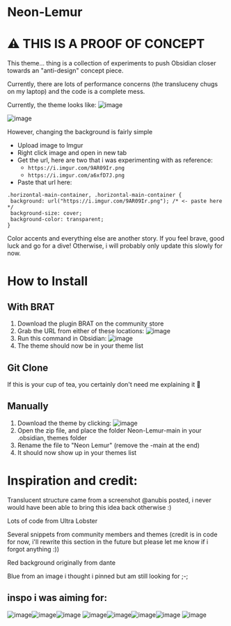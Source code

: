 # Neon-Lemur

# ⚠️ THIS IS A PROOF OF CONCEPT
This theme... thing is a collection of experiments to push Obsidian closer towards an "anti-design" concept piece.

Currently, there are lots of performance concerns (the transluceny chugs on my laptop) and the code is a complete mess.

Currently, the theme looks like:
![image](https://user-images.githubusercontent.com/87339163/212567710-8748dbdc-d028-48ad-abbb-8f70feb3fed4.png)

![image](https://user-images.githubusercontent.com/87339163/212567781-b9ec17c4-2406-4f65-b27e-53e8674a2f7e.png)

However, changing the background is fairly simple

- Upload image to Imgur
- Right click image and open in new tab
- Get the url, here are two that i was experimenting with as reference:
    - `https://i.imgur.com/9AR09Ir.png`
    - `https://i.imgur.com/a6xfD7J.png`
- Paste that url here:

```
.horizontal-main-container, .horizontal-main-container {
 background: url("https://i.imgur.com/9AR09Ir.png"); /* <- paste here */
 background-size: cover;
 background-color: transparent;
}
```

Color accents and everything else are another story. If you feel brave, good luck and go for a dive! Otherwise, i will probably only update this slowly for now.

# How to Install

## With BRAT
1. Download the plugin BRAT on the community store
2. Grab the URL from either of these locations: ![image](https://user-images.githubusercontent.com/87339163/212568783-ff1df28b-a5d1-4dc5-8d70-18eb67d082e8.png)
3. Run this command in Obsidian: ![image](https://user-images.githubusercontent.com/87339163/212568742-0fbd8c63-1910-4c67-8043-6720a5564fd3.png)
4. The theme should now be in your theme list

## Git Clone
If this is your cup of tea, you certainly don't need me explaining it 🥰

## Manually
1. Download the theme by clicking:
![image](https://user-images.githubusercontent.com/87339163/212568606-4929fa9f-fa11-4d0a-9c9a-adec58e3d69d.png)
2. Open the zip file, and place the folder Neon-Lemur-main in your .obsidian, themes folder
3. Rename the file to "Neon Lemur" (remove the -main at the end)
4. It should now show up in your themes list

# Inspiration and credit:
Translucent structure came from a screenshot @anubis posted, i never would have been able to bring this idea back otherwise :)

Lots of code from Ultra Lobster

Several snippets from community members and themes (credit is in code for now, i'll rewrite this section in the future but please let me know if i forgot anything :))

Red background originally from dante

Blue from an image i thought i pinned but am still looking for ;-;


## inspo i was aiming for:
![image](https://user-images.githubusercontent.com/87339163/212568405-d0e73b5a-ee29-4ebc-bd4f-08c76097fc3a.png)![image](https://user-images.githubusercontent.com/87339163/212568414-c75dd8a2-0e5b-4a46-9f82-02ec98603801.png)![image](https://user-images.githubusercontent.com/87339163/212568426-c512d87d-9a30-41d1-a777-dcfa83952a82.png)
![image](https://user-images.githubusercontent.com/87339163/212568304-a09096c5-06fb-48a1-bea4-dc6218819b93.png)![image](https://user-images.githubusercontent.com/87339163/212568312-d73d5793-5460-4475-aa9a-e4e4f64ca3a4.png)![image](https://user-images.githubusercontent.com/87339163/212568320-b609d1a2-6640-4671-8874-86a0362658ae.png)![image](https://user-images.githubusercontent.com/87339163/212568328-10faf618-9776-4d60-a890-bd29e1732630.png)
![image](https://user-images.githubusercontent.com/87339163/212568347-aac7554d-9881-4d52-af14-b53e916ccf3e.png)
